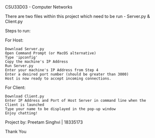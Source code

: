 

CSU33D03 - Computer Networks

There are two files within this project which need to be run - Server.py & Client.py

Steps to run:

For Host:

    Download Server.py
    Open Command Prompt (or MacOS alternative)
    Type 'ipconfig'
    Copy the machine's IP Address
    Run Server.py
    Enter your machine's IP Address from Step 4
    Enter a desired port number (should be greater than 3000)
	Host is now ready to accept incoming connections.

For Client:

    Download Client.py
    Enter IP Address and Port of Host Server in command line when the Client is launched
    Type your name to be displayed in the pop-up window
    Enjoy chatting!

Project by: Preetam Singhvi | 18335173

Thank You
